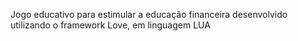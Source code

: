 Jogo educativo para estimular a educação financeira desenvolvido utilizando o framework Love, em linguagem LUA 
